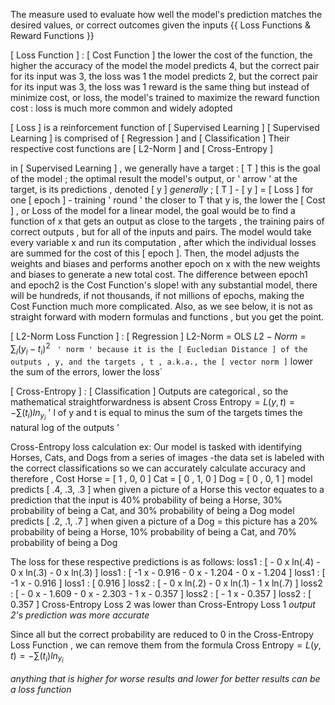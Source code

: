 The measure used to evaluate how well the model's prediction matches the desired values, or correct outcomes given the inputs
	{{ Loss Functions & Reward Functions }}

[ Loss Function ] : [ Cost Function ]
	the lower the cost of the function, the higher the accuracy of the model
		the model predicts 4, but the correct pair for its input was 3, the loss was 1
			the model predicts 2, but the correct pair for its input was 3, the loss was 1
				reward is the same thing but instead of minimize cost, or loss, the model's trained to maximize the reward function
				cost : loss is much more common and widely adopted

[ Loss ] is a reinforcement function of [ Supervised Learning ]
	[ Supervised Learning ] is comprised of [ Regression ] and [ Classification ]
		Their respective cost functions are [ L2-Norm ] and [ Cross-Entropy ]

in [ Supervised Learning ] , we generally have a target : [ T ]
	this is the goal of the model ; the optimal result
	the model's output, or ' arrow ' at the target, is its predictions , denoted [ y ]
		*generally* ; [ T ] - [ y ] = [ Loss ] for one [ epoch ] - training ' round '
			the closer to T that y is, the lower the [ Cost ] , or Loss of the model
				for a linear model, the goal would be to find a function of x that gets an output as close to the targets , the training pairs of correct outputs , but for all of the inputs and pairs. The model would take every variable x and run its computation , after which the individual losses are summed for the cost of this [ epoch ]. Then, the model adjusts the weights and biases and performs another epoch on x with the new weights and biases to generate a new total cost. The difference between epoch1 and epoch2 is the Cost Function's slope! 
						with any substantial model, there will be hundreds, if not thousands, if not millions of epochs, making the Cost Function much more complicated. Also, as we see below, it is not as straight forward with modern formulas and functions , but you get the point.

[ L2-Norm Loss Function ] : [ Regression ]
	L2-Norm = OLS
		$L2-Norm = \sum_i(y_i - t_i)^2$
			` ' norm ' because it is the [ Eucledian Distance ] of the outputs , y, and the targets , t , a.k.a., the [ vector norm ]`
					lower the sum of the errors,  lower the loss`

[ Cross-Entropy ] : [ Classification ]
	Outputs are categorical , so the mathematical straightforwardness is absent
		$\text{Cross Entropy} = L(y,t) = - \sum(t_i) ln_{y_i}$
			' l of y and t is equal to minus the sum of the targets times the natural log of the outputs '

Cross-Entropy loss calculation ex:
Our model is tasked with identifying Horses, Cats, and Dogs from a series of images
-the data set is labeled with the correct classifications so we can accurately calculate accuracy and therefore , Cost
Horse = [ 1 , 0, 0 ]
Cat = [ 0 , 1, 0 ]
Dog = [ 0 , 0, 1 ]
	model predicts [ .4, .3, .3 ] when given a picture of a Horse
				this vector equates to a prediction that the input is 40% probability of being a Horse, 30% probability of being a Cat, and 30% probability of being a Dog
		model predicts [ .2, .1, .7 ] when given a picture of a Dog
					= this picture has a 20% probability of being a Horse, 10% probability of being a Cat, and 70% probability of being a Dog

The loss for these respective predictions is as follows:
		loss1 : [ - 0 x ln(.4) - 0 x ln(.3) - 0 x ln(.3) ]
			loss1 : [ -1 x - 0.916 - 0 x - 1.204 - 0 x - 1.204 ]
				loss1 : [ -1 x - 0.916 ]
					loss1 : [ 0.916 ]
		loss2 : [ - 0 x ln(.2) - 0 x ln(.1) - 1 x ln(.7) ]
			loss2 : [ - 0 x - 1.609 - 0 x - 2.303 - 1 x - 0.357 ]
				loss2 : [ - 1 x - 0.357 ]
					loss2 : [ 0.357 ]
Cross-Entropy Loss 2 was lower than Cross-Entropy Loss 1
	*output 2's prediction was more accurate*

Since all but the correct probability are reduced to 0 in the Cross-Entropy Loss Function , we can remove them from the formula
	$\text{Cross Entropy} = L(y,t) = - \sum(t_i) ln_{y_i}$

*anything that is higher for worse results and lower for better results can be a loss function*